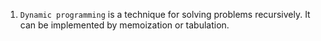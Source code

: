 1. `Dynamic programming` is a technique for solving problems recursively. It can be implemented by memoization or tabulation.
